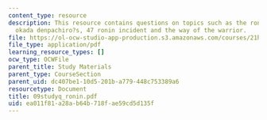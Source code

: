 ```yaml
---
content_type: resource
description: This resource contains questions on topics such as the ronin incident,
  okada denpachiro?s, 47 ronin incident and the way of the warrior.
file: https://ol-ocw-studio-app-production.s3.amazonaws.com/courses/21h-522-japan-in-the-age-of-the-samurai-history-and-film-fall-2006/ea011f81a28ab64b718fae59cd5d135f_09studyq_ronin.pdf
file_type: application/pdf
learning_resource_types: []
ocw_type: OCWFile
parent_title: Study Materials
parent_type: CourseSection
parent_uid: dc407be1-10d5-201b-a779-448c753389a6
resourcetype: Document
title: 09studyq_ronin.pdf
uid: ea011f81-a28a-b64b-718f-ae59cd5d135f
---
```

